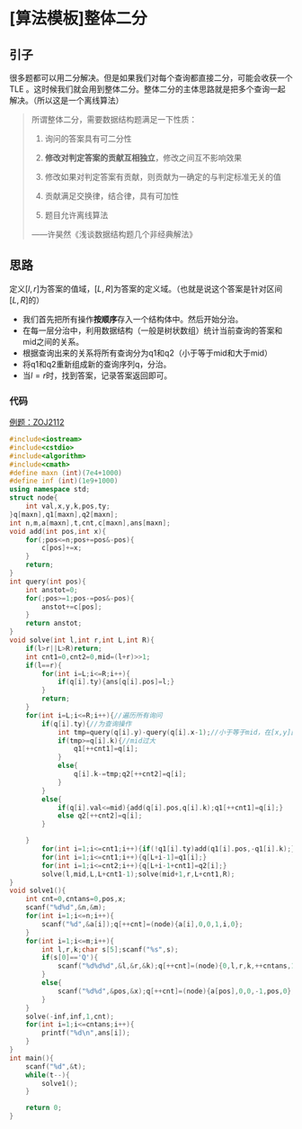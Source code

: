 # [算法模板]整体二分

## 引子

很多题都可以用二分解决。但是如果我们对每个查询都直接二分，可能会收获一个 TLE 。这时候我们就会用到整体二分。整体二分的主体思路就是把多个查询一起解决。（所以这是一个离线算法）

>所谓整体二分，需要数据结构题满足一下性质：
>
>1. 询问的答案具有可二分性
>
>2. **修改对判定答案的贡献互相独立**，修改之间互不影响效果
>
>3. 修改如果对判定答案有贡献，则贡献为一确定的与判定标准无关的值
>
>4. 贡献满足交换律，结合律，具有可加性
>
>5. 题目允许离线算法
>
>   ——许昊然《浅谈数据结构题几个非经典解法》

## 思路

定义$[l,r]$为答案的值域，$[L,R]$为答案的定义域。（也就是说这个答案是针对区间$[L,R]$的）

- 我们首先把所有操作**按顺序**存入一个结构体中。然后开始分治。
- 在每一层分治中，利用数据结构（一般是树状数组）统计当前查询的答案和mid之间的关系。
- 根据查询出来的关系将所有查询分为q1和q2（小于等于mid和大于mid）
- 将q1和q2重新组成新的查询序列q，分治。
- 当$l=r$时，找到答案，记录答案返回即可。

### 代码

[例题：ZOJ2112](<https://cn.vjudge.net/problem/ZOJ-2112>)

```cpp
#include<iostream>
#include<cstdio>
#include<algorithm>
#include<cmath>
#define maxn (int)(7e4+1000)
#define inf (int)(1e9+1000)
using namespace std;
struct node{
	int val,x,y,k,pos,ty;
}q[maxn],q1[maxn],q2[maxn];
int n,m,a[maxn],t,cnt,c[maxn],ans[maxn];
void add(int pos,int x){
	for(;pos<=n;pos+=pos&-pos){
		c[pos]+=x;
	}
	return;
}
int query(int pos){
	int anstot=0;
	for(;pos>=1;pos-=pos&-pos){
		anstot+=c[pos];
	}
	return anstot;
}
void solve(int l,int r,int L,int R){
	if(l>r||L>R)return;
	int cnt1=0,cnt2=0,mid=(l+r)>>1;
	if(l==r){
		for(int i=L;i<=R;i++){
			if(q[i].ty){ans[q[i].pos]=l;}
		}
		return;
	}
	for(int i=L;i<=R;i++){//遍历所有询问
		if(q[i].ty){//为查询操作
			int tmp=query(q[i].y)-query(q[i].x-1);//小于等于mid，在[x,y]区间内的元素个数
			if(tmp>=q[i].k){//mid过大
				q1[++cnt1]=q[i];
			}
			else{
				q[i].k-=tmp;q2[++cnt2]=q[i];
			}
		}
		else{
			if(q[i].val<=mid){add(q[i].pos,q[i].k);q1[++cnt1]=q[i];}
			else q2[++cnt2]=q[i];
		}

	}
		for(int i=1;i<=cnt1;i++){if(!q1[i].ty)add(q1[i].pos,-q1[i].k);}
		for(int i=1;i<=cnt1;i++){q[L+i-1]=q1[i];}
		for(int i=1;i<=cnt2;i++){q[L+i-1+cnt1]=q2[i];}
		solve(l,mid,L,L+cnt1-1);solve(mid+1,r,L+cnt1,R);
}
void solve1(){
	int cnt=0,cntans=0,pos,x;
	scanf("%d%d",&n,&m);
	for(int i=1;i<=n;i++){
		scanf("%d",&a[i]);q[++cnt]=(node){a[i],0,0,1,i,0};
	}
	for(int i=1;i<=m;i++){
		int l,r,k;char s[5];scanf("%s",s);
		if(s[0]=='Q'){
			scanf("%d%d%d",&l,&r,&k);q[++cnt]=(node){0,l,r,k,++cntans,1};
		}
		else{
			scanf("%d%d",&pos,&x);q[++cnt]=(node){a[pos],0,0,-1,pos,0};q[++cnt]=(node){a[pos]=x,0,0,1,pos,0};
		}
	}
	solve(-inf,inf,1,cnt);
	for(int i=1;i<=cntans;i++){
		printf("%d\n",ans[i]);
	}
}
int main(){
	scanf("%d",&t);
	while(t--){
		solve1();
	}

	return 0;
}
```













































































